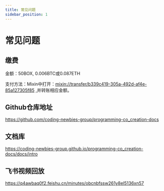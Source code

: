 ```yaml
---
title: 常见问题
sidebar_position: 1
---
```


# 常见问题

## 缴费

金额：50BOX, 0.006BTC或0.087ETH

支付方法：Mixin中打开：[mixin://transfer/b339c419-305a-492d-af4e-85a127305f85](mixin://transfer/b339c419-305a-492d-af4e-85a127305f85) ,并转账相应金额。

## Github仓库地址

https://github.com/coding-newbies-group/programming-co_creation-docs

## 文档库

https://coding-newbies-group.github.io/programming-co_creation-docs/docs/intro

## 飞书视频回放

https://q4awbaq0f2.feishu.cn/minutes/obcnbfssw261y8el5136xn57

